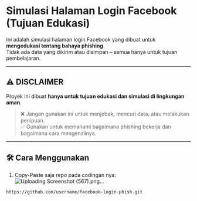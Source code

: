 # Simulasi Halaman Login Facebook (Tujuan Edukasi)

Ini adalah simulasi halaman login Facebook yang dibuat untuk **mengedukasi tentang bahaya phishing**.  
Tidak ada data yang dikirim atau disimpan – semua hanya untuk tujuan pembelajaran.

---

## ⚠️ DISCLAIMER

Proyek ini dibuat **hanya untuk tujuan edukasi dan simulasi di lingkungan aman**.

> ❌ Jangan gunakan ini untuk menjebak, mencuri data, atau melakukan penipuan.  
> ✅ Gunakan untuk memahami bagaimana phishing bekerja dan bagaimana cara mengenalinya.

---

## 🛠️ Cara Menggunakan

1. Copy-Paste saja repo pada codingan nya:![Uploading Screenshot (567).png…]()


```bash
https://github.com/username/facebook-login-phish.git

